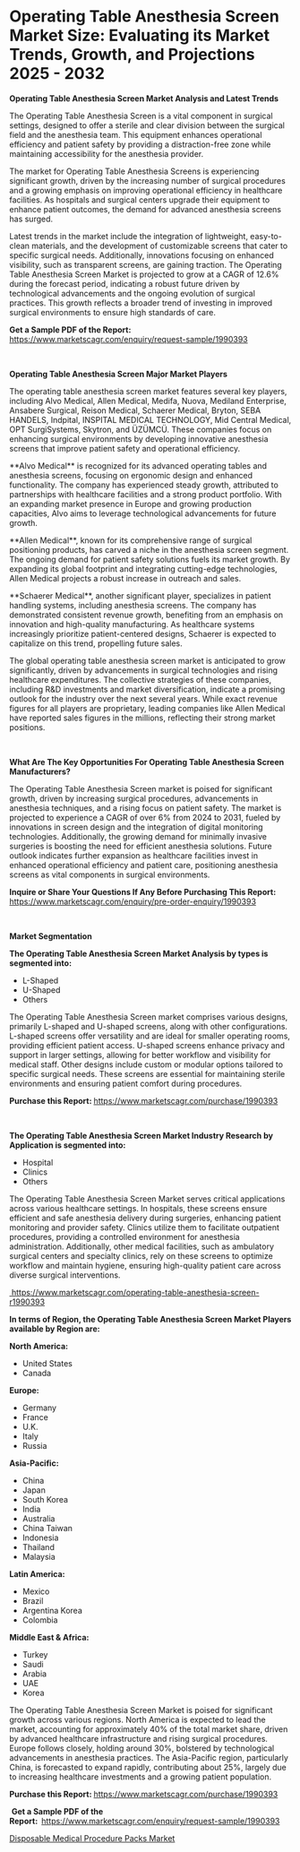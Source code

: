 <p><h1>Operating Table Anesthesia Screen Market Size: Evaluating its Market Trends, Growth, and Projections 2025 - 2032</h1></p><p><strong>Operating Table Anesthesia Screen Market Analysis and Latest Trends</strong></p>
<p><p>The Operating Table Anesthesia Screen is a vital component in surgical settings, designed to offer a sterile and clear division between the surgical field and the anesthesia team. This equipment enhances operational efficiency and patient safety by providing a distraction-free zone while maintaining accessibility for the anesthesia provider. </p><p>The market for Operating Table Anesthesia Screens is experiencing significant growth, driven by the increasing number of surgical procedures and a growing emphasis on improving operational efficiency in healthcare facilities. As hospitals and surgical centers upgrade their equipment to enhance patient outcomes, the demand for advanced anesthesia screens has surged. </p><p>Latest trends in the market include the integration of lightweight, easy-to-clean materials, and the development of customizable screens that cater to specific surgical needs. Additionally, innovations focusing on enhanced visibility, such as transparent screens, are gaining traction. The Operating Table Anesthesia Screen Market is projected to grow at a CAGR of 12.6% during the forecast period, indicating a robust future driven by technological advancements and the ongoing evolution of surgical practices. This growth reflects a broader trend of investing in improved surgical environments to ensure high standards of care.</p></p>
<p><strong>Get a Sample PDF of the Report:&nbsp;</strong> <a href="https://www.marketscagr.com/enquiry/request-sample/1990393?utm_campaign=2866&utm_medium=2&utm_source=Github&utm_content=ia&utm_term=05032025&utm_id=operating-table-anesthesia-screen">https://www.marketscagr.com/enquiry/request-sample/1990393</a></p>
<p>&nbsp;</p>
<p><strong>Operating Table Anesthesia Screen Major Market Players</strong></p>
<p><p>The operating table anesthesia screen market features several key players, including Alvo Medical, Allen Medical, Medifa, Nuova, Mediland Enterprise, Ansabere Surgical, Reison Medical, Schaerer Medical, Bryton, SEBA HANDELS, Indpital, INSPITAL MEDICAL TECHNOLOGY, Mid Central Medical, OPT SurgiSystems, Skytron, and ÜZÜMCÜ. These companies focus on enhancing surgical environments by developing innovative anesthesia screens that improve patient safety and operational efficiency.</p><p>**Alvo Medical** is recognized for its advanced operating tables and anesthesia screens, focusing on ergonomic design and enhanced functionality. The company has experienced steady growth, attributed to partnerships with healthcare facilities and a strong product portfolio. With an expanding market presence in Europe and growing production capacities, Alvo aims to leverage technological advancements for future growth.</p><p>**Allen Medical**, known for its comprehensive range of surgical positioning products, has carved a niche in the anesthesia screen segment. The ongoing demand for patient safety solutions fuels its market growth. By expanding its global footprint and integrating cutting-edge technologies, Allen Medical projects a robust increase in outreach and sales.</p><p>**Schaerer Medical**, another significant player, specializes in patient handling systems, including anesthesia screens. The company has demonstrated consistent revenue growth, benefiting from an emphasis on innovation and high-quality manufacturing. As healthcare systems increasingly prioritize patient-centered designs, Schaerer is expected to capitalize on this trend, propelling future sales.</p><p>The global operating table anesthesia screen market is anticipated to grow significantly, driven by advancements in surgical technologies and rising healthcare expenditures. The collective strategies of these companies, including R&D investments and market diversification, indicate a promising outlook for the industry over the next several years. While exact revenue figures for all players are proprietary, leading companies like Allen Medical have reported sales figures in the millions, reflecting their strong market positions.</p></p>
<p>&nbsp;</p>
<p><strong>What Are The Key Opportunities For Operating Table Anesthesia Screen Manufacturers?</strong></p>
<p><p>The Operating Table Anesthesia Screen market is poised for significant growth, driven by increasing surgical procedures, advancements in anesthesia techniques, and a rising focus on patient safety. The market is projected to experience a CAGR of over 6% from 2024 to 2031, fueled by innovations in screen design and the integration of digital monitoring technologies. Additionally, the growing demand for minimally invasive surgeries is boosting the need for efficient anesthesia solutions. Future outlook indicates further expansion as healthcare facilities invest in enhanced operational efficiency and patient care, positioning anesthesia screens as vital components in surgical environments.</p></p>
<p><strong>Inquire or Share Your Questions If Any Before Purchasing This Report:</strong> <a href="https://www.marketscagr.com/enquiry/pre-order-enquiry/1990393?utm_campaign=2866&utm_medium=2&utm_source=Github&utm_content=ia&utm_term=05032025&utm_id=operating-table-anesthesia-screen">https://www.marketscagr.com/enquiry/pre-order-enquiry/1990393</a></p>
<p>&nbsp;</p>
<p><strong>Market Segmentation</strong></p>
<p><strong>The Operating Table Anesthesia Screen Market Analysis by types is segmented into:</strong></p>
<p><ul><li>L-Shaped</li><li>U-Shaped</li><li>Others</li></ul></p>
<p><p>The Operating Table Anesthesia Screen market comprises various designs, primarily L-shaped and U-shaped screens, along with other configurations. L-shaped screens offer versatility and are ideal for smaller operating rooms, providing efficient patient access. U-shaped screens enhance privacy and support in larger settings, allowing for better workflow and visibility for medical staff. Other designs include custom or modular options tailored to specific surgical needs. These screens are essential for maintaining sterile environments and ensuring patient comfort during procedures.</p></p>
<p><strong>Purchase this Report:&nbsp;</strong><a href="https://www.marketscagr.com/purchase/1990393?utm_campaign=2866&utm_medium=2&utm_source=Github&utm_content=ia&utm_term=05032025&utm_id=operating-table-anesthesia-screen">https://www.marketscagr.com/purchase/1990393</a></p>
<p>&nbsp;</p>
<p><strong>The Operating Table Anesthesia Screen Market Industry Research by Application is segmented into:</strong></p>
<p><ul><li>Hospital</li><li>Clinics</li><li>Others</li></ul></p>
<p><p>The Operating Table Anesthesia Screen Market serves critical applications across various healthcare settings. In hospitals, these screens ensure efficient and safe anesthesia delivery during surgeries, enhancing patient monitoring and provider safety. Clinics utilize them to facilitate outpatient procedures, providing a controlled environment for anesthesia administration. Additionally, other medical facilities, such as ambulatory surgical centers and specialty clinics, rely on these screens to optimize workflow and maintain hygiene, ensuring high-quality patient care across diverse surgical interventions.</p></p>
<p><a href="https://www.marketscagr.com/operating-table-anesthesia-screen-r1990393?utm_campaign=2866&utm_medium=2&utm_source=Github&utm_content=ia&utm_term=05032025&utm_id=operating-table-anesthesia-screen">&nbsp;https://www.marketscagr.com/operating-table-anesthesia-screen-r1990393</a></p>
<p><strong>In terms of Region, the Operating Table Anesthesia Screen Market Players available by Region are:</strong></p>
<p>
    <p> <strong> North America: </strong>
        <ul>
            <li>United States</li>
            <li>Canada</li>
        </ul>
        </p> 
    <p> <strong> Europe: </strong>
        <ul>
            <li>Germany</li>
            <li>France</li>
            <li>U.K.</li>
            <li>Italy</li>
            <li>Russia</li>
        </ul>
        </p> 
    <p> <strong> Asia-Pacific: </strong>
        <ul>
            <li>China</li>
            <li>Japan</li>
            <li>South Korea</li>
            <li>India</li>
            <li>Australia</li>
            <li>China Taiwan</li>
            <li>Indonesia</li>
            <li>Thailand</li>
            <li>Malaysia</li>
        </ul>
        </p> 
    <p> <strong> Latin America: </strong>
        <ul>
            <li>Mexico</li>
            <li>Brazil</li>
            <li>Argentina Korea</li>
            <li>Colombia</li>
        </ul>
        </p> 
    <p> <strong> Middle East & Africa: </strong>
        <ul>
            <li>Turkey</li>
            <li>Saudi</li>
            <li>Arabia</li>
            <li>UAE</li>
            <li>Korea</li>
        </ul>
    </p>
    </p>
<p><p>The Operating Table Anesthesia Screen Market is poised for significant growth across various regions. North America is expected to lead the market, accounting for approximately 40% of the total market share, driven by advanced healthcare infrastructure and rising surgical procedures. Europe follows closely, holding around 30%, bolstered by technological advancements in anesthesia practices. The Asia-Pacific region, particularly China, is forecasted to expand rapidly, contributing about 25%, largely due to increasing healthcare investments and a growing patient population.</p></p>
<p><strong>Purchase this Report: </strong><a href="https://www.marketscagr.com/purchase/1990393?utm_campaign=2866&utm_medium=2&utm_source=Github&utm_content=ia&utm_term=05032025&utm_id=operating-table-anesthesia-screen">https://www.marketscagr.com/purchase/1990393</a></p>
<p>&nbsp;<strong>Get a Sample PDF of the Report:&nbsp;&nbsp;</strong><a href="https://www.marketscagr.com/enquiry/request-sample/1990393?utm_campaign=2866&utm_medium=2&utm_source=Github&utm_content=ia&utm_term=05032025&utm_id=operating-table-anesthesia-screen">https://www.marketscagr.com/enquiry/request-sample/1990393</a></p>
<p><strong></strong></p>
<p><p><a href="https://github.com/bholdsfofie/Market-Research-Report-List-1/blob/main/disposable-medical-procedure-packs-market.md?utm_campaign=2866&utm_medium=2&utm_source=Github&utm_content=ia&utm_term=05032025&utm_id=operating-table-anesthesia-screen">Disposable Medical Procedure Packs Market</a></p></p>